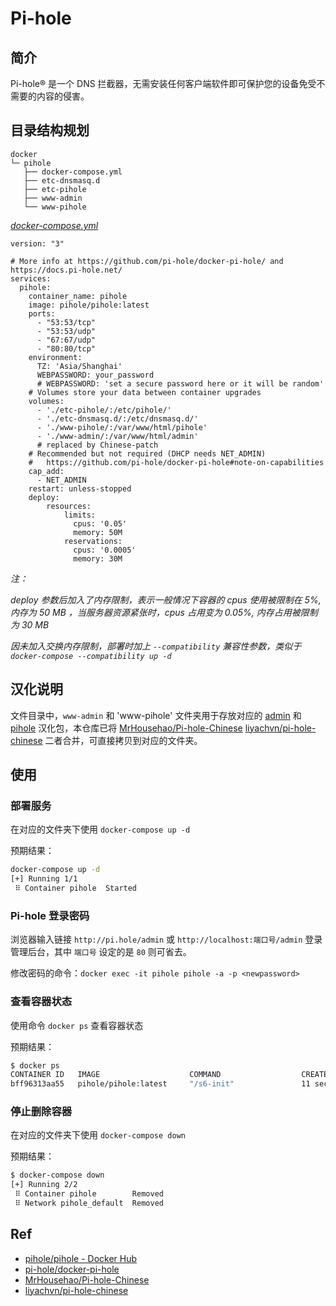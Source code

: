 # Pi-hole

## 简介

Pi-hole® 是一个 DNS 拦截器，无需安装任何客户端软件即可保护您的设备免受不需要的内容的侵害。

## 目录结构规划

```
docker
└─ pihole
   ├── docker-compose.yml
   ├── etc-dnsmasq.d
   ├── etc-pihole
   ├── www-admin
   └── www-pihole
```

[_docker-compose.yml_](docker-compose.yml)
```
version: "3"

# More info at https://github.com/pi-hole/docker-pi-hole/ and https://docs.pi-hole.net/
services:
  pihole:
    container_name: pihole
    image: pihole/pihole:latest
    ports:
      - "53:53/tcp"
      - "53:53/udp"
      - "67:67/udp"
      - "80:80/tcp"
    environment:
      TZ: 'Asia/Shanghai'
      WEBPASSWORD: your_password
      # WEBPASSWORD: 'set a secure password here or it will be random'
    # Volumes store your data between container upgrades
    volumes:
      - './etc-pihole/:/etc/pihole/'
      - './etc-dnsmasq.d/:/etc/dnsmasq.d/'
      - './www-pihole/:/var/www/html/pihole'
      - './www-admin/:/var/www/html/admin'
      # replaced by Chinese-patch
    # Recommended but not required (DHCP needs NET_ADMIN)
    #   https://github.com/pi-hole/docker-pi-hole#note-on-capabilities
    cap_add:
      - NET_ADMIN
    restart: unless-stopped
    deploy:
        resources:
            limits:
              cpus: '0.05'
              memory: 50M
            reservations:
              cpus: '0.0005'
              memory: 30M
```
_注：_

_deploy 参数后加入了内存限制，表示一般情况下容器的 cpus 使用被限制在 5%, 内存为 50 MB ，当服务器资源紧张时，cpus 占用变为 0.05%, 内存占用被限制为 30 MB_

_因未加入交换内存限制，部署时加上 `--compatibility` 兼容性参数，类似于 `docker-compose --compatibility up -d`_

## 汉化说明

文件目录中，`www-admin` 和 'www-pihole' 文件夹用于存放对应的 [admin](./chinese-patch/admin/) 和 [pihole](./chinese-patch/pihole/) 汉化包，本仓库已将 [MrHousehao/Pi-hole-Chinese](https://github.com/MrHousehao/Pi-hole-Chinese) [liyachvn/pi-hole-chinese](https://github.com/liyachvn/pi-hole-chinese) 二者合并，可直接拷贝到对应的文件夹。

## 使用

### 部署服务

在对应的文件夹下使用 `docker-compose up -d`

预期结果：

```bash
docker-compose up -d
[+] Running 1/1
 ⠿ Container pihole  Started
```

### Pi-hole 登录密码

浏览器输入链接 `http://pi.hole/admin` 或 `http://localhost:端口号/admin` 登录管理后台，其中 `端口号` 设定的是 `80` 则可省去。

修改密码的命令：`docker exec -it pihole pihole -a -p <newpassword>`

### 查看容器状态

使用命令 `docker ps` 查看容器状态

预期结果：

```bash
$ docker ps
CONTAINER ID   IMAGE                    COMMAND                  CREATED             STATUS             PORTS                                                           NAMES
bff96313aa55   pihole/pihole:latest     "/s6-init"               11 seconds ago   Up 7 seconds (health: starting)   0.0.0.0:553->53/tcp, 0.0.0.0:53->53/udp, :::53->53/tcp, :::53->53/udp, 0.0.0.0:67->67/udp, :::67->67/udp, 0.0.0.0:80->80/tcp, :::80->80/tcp                                                                                                                                                    pihole
```

### 停止删除容器

在对应的文件夹下使用 `docker-compose down`

预期结果：

```bash
$ docker-compose down
[+] Running 2/2
 ⠿ Container pihole        Removed
 ⠿ Network pihole_default  Removed
``` 

## Ref

- [pihole/pihole - Docker Hub](https://hub.docker.com/r/pihole/pihole)
- [pi-hole/docker-pi-hole](https://github.com/pi-hole/docker-pi-hole)
- [MrHousehao/Pi-hole-Chinese](https://github.com/MrHousehao/Pi-hole-Chinese)
- [liyachvn/pi-hole-chinese](https://github.com/liyachvn/pi-hole-chinese)
